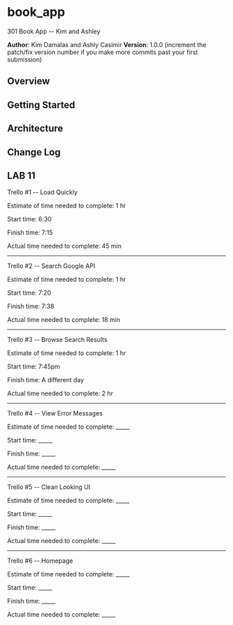 # book_app
301 Book App -- Kim and Ashley


**Author**: Kim Damalas and Ashly Casimir
**Version**: 1.0.0 (increment the patch/fix version number if you make more commits past your first submission)

## Overview
<!-- Provide a high level overview of what this application is and why you are building it, beyond the fact that it's an assignment for a Code 301 class. (i.e. What's your problem domain?) -->

## Getting Started
<!-- What are the steps that a user must take in order to build this app on their own machine and get it running? -->

## Architecture
<!-- Provide a detailed description of the application design. What technologies (languages, libraries, etc) you're using, and any other relevant design information. -->

## Change Log
<!-- Use this area to document the iterative changes made to your application as each feature is successfully implemented. Use time stamps. Here's an examples:

01-01-2001 4:59pm - Application now has a fully-functional express server, with GET and POST routes for the book resource.

## Credits and Collaborations
<!-- Give credit (and a link) to other people or resources that helped you build this application. -->

## LAB 11

Trello #1 -- Load Quickly

Estimate of time needed to complete: 1 hr

Start time: 6:30

Finish time: 7:15

Actual time needed to complete: 45 min

------

Trello #2 -- Search Google API

Estimate of time needed to complete: 1 hr

Start time: 7:20

Finish time: 7:38

Actual time needed to complete: 18 min

------

Trello #3 -- Browse Search Results

Estimate of time needed to complete: 1 hr

Start time: 7:45pm

Finish time: A different day

Actual time needed to complete: 2 hr

------

Trello #4 -- View Error Messages

Estimate of time needed to complete: _____

Start time: _____

Finish time: _____

Actual time needed to complete: _____

------

Trello #5 -- Clean Looking UI

Estimate of time needed to complete: _____

Start time: _____

Finish time: _____

Actual time needed to complete: _____

------

Trello #6 -- Homepage

Estimate of time needed to complete: _____

Start time: _____

Finish time: _____

Actual time needed to complete: _____